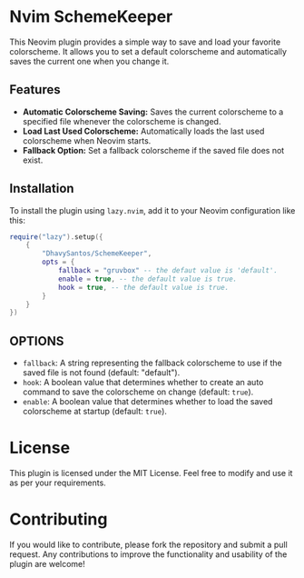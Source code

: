 # Nvim SchemeKeeper

This Neovim plugin provides a simple way to save and load your favorite colorscheme. 
It allows you to set a default colorscheme and automatically saves the current one when you change it.

## Features

- **Automatic Colorscheme Saving:** Saves the current colorscheme to a specified file whenever the colorscheme is changed.
- **Load Last Used Colorscheme:** Automatically loads the last used colorscheme when Neovim starts.
- **Fallback Option:** Set a fallback colorscheme if the saved file does not exist.

## Installation

To install the plugin using `lazy.nvim`, add it to your Neovim configuration like this:

```lua
require("lazy").setup({
    { 
        "DhavySantos/SchemeKeeper",
        opts = {
            fallback = "gruvbox" -- the defaut value is 'default'.
            enable = true, -- the default value is true.
            hook = true, -- the default value is true.
        }
    }
})
```

## OPTIONS
 - `fallback`: A string representing the fallback colorscheme to use if the saved file is not found (default: "default").
 - `hook`: A boolean value that determines whether to create an auto command to save the colorscheme on change (default: `true`).
 - `enable`: A boolean value that determines whether to load the saved colorscheme at startup (default: `true`).

# License
This plugin is licensed under the MIT License. Feel free to modify and use it as per your requirements.

# Contributing
If you would like to contribute, please fork the repository and submit a pull request. Any contributions to improve the functionality and usability of the plugin are welcome!


